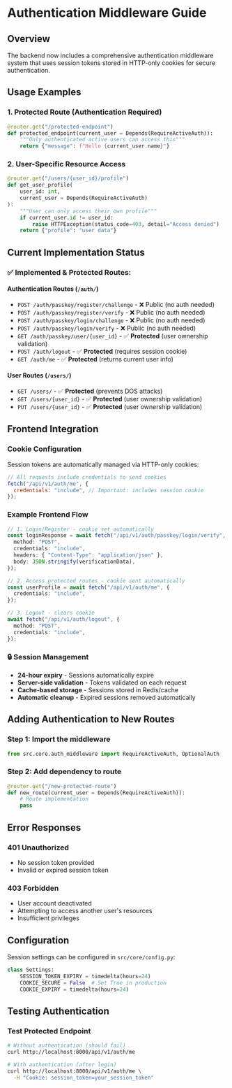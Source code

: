 # Authentication Middleware Guide

## Overview

The backend now includes a comprehensive authentication middleware system that uses session tokens stored in HTTP-only cookies for secure authentication.

## Usage Examples

### 1. Protected Route (Authentication Required)

```python
@router.get("/protected-endpoint")
def protected_endpoint(current_user = Depends(RequireActiveAuth)):
    """Only authenticated active users can access this"""
    return {"message": f"Hello {current_user.name}"}
```

### 2. User-Specific Resource Access

```python
@router.get("/users/{user_id}/profile")
def get_user_profile(
    user_id: int,
    current_user = Depends(RequireActiveAuth)
):
    """User can only access their own profile"""
    if current_user.id != user_id:
        raise HTTPException(status_code=403, detail="Access denied")
    return {"profile": "user data"}
```

## Current Implementation Status

### ✅ **Implemented & Protected Routes:**

#### Authentication Routes (`/auth/`)

- `POST /auth/passkey/register/challenge` - ❌ Public (no auth needed)
- `POST /auth/passkey/register/verify` - ❌ Public (no auth needed)
- `POST /auth/passkey/login/challenge` - ❌ Public (no auth needed)
- `POST /auth/passkey/login/verify` - ❌ Public (no auth needed)
- `GET /auth/passkey/user/{user_id}` - ✅ **Protected** (user ownership validation)
- `POST /auth/logout` - ✅ **Protected** (requires session cookie)
- `GET /auth/me` - ✅ **Protected** (returns current user info)

#### User Routes (`/users/`)

- `GET /users/` - ✅ **Protected** (prevents DOS attacks)
- `GET /users/{user_id}` - ✅ **Protected** (user ownership validation)
- `PUT /users/{user_id}` - ✅ **Protected** (user ownership validation)

## Frontend Integration

### Cookie Configuration

Session tokens are automatically managed via HTTP-only cookies:

```javascript
// All requests include credentials to send cookies
fetch("/api/v1/auth/me", {
  credentials: "include", // Important: includes session cookie
});
```

### Example Frontend Flow

```typescript
// 1. Login/Register - cookie set automatically
const loginResponse = await fetch("/api/v1/auth/passkey/login/verify", {
  method: "POST",
  credentials: "include",
  headers: { "Content-Type": "application/json" },
  body: JSON.stringify(verificationData),
});

// 2. Access protected routes - cookie sent automatically
const userProfile = await fetch("/api/v1/auth/me", {
  credentials: "include",
});

// 3. Logout - clears cookie
await fetch("/api/v1/auth/logout", {
  method: "POST",
  credentials: "include",
});
```

### 🔒 **Session Management**

- **24-hour expiry** - Sessions automatically expire
- **Server-side validation** - Tokens validated on each request
- **Cache-based storage** - Sessions stored in Redis/cache
- **Automatic cleanup** - Expired sessions removed automatically

## Adding Authentication to New Routes

### Step 1: Import the middleware

```python
from src.core.auth_middleware import RequireActiveAuth, OptionalAuth
```

### Step 2: Add dependency to route

```python
@router.get("/new-protected-route")
def new_route(current_user = Depends(RequireActiveAuth)):
    # Route implementation
    pass
```

## Error Responses

### 401 Unauthorized

- No session token provided
- Invalid or expired session token

### 403 Forbidden

- User account deactivated
- Attempting to access another user's resources
- Insufficient privileges

## Configuration

Session settings can be configured in `src/core/config.py`:

```python
class Settings:
    SESSION_TOKEN_EXPIRY = timedelta(hours=24)
    COOKIE_SECURE = False  # Set True in production
    COOKIE_EXPIRY = timedelta(hours=24)
```

## Testing Authentication

### Test Protected Endpoint

```bash
# Without authentication (should fail)
curl http://localhost:8000/api/v1/auth/me

# With authentication (after login)
curl http://localhost:8000/api/v1/auth/me \
  -H "Cookie: session_token=your_session_token"
```
